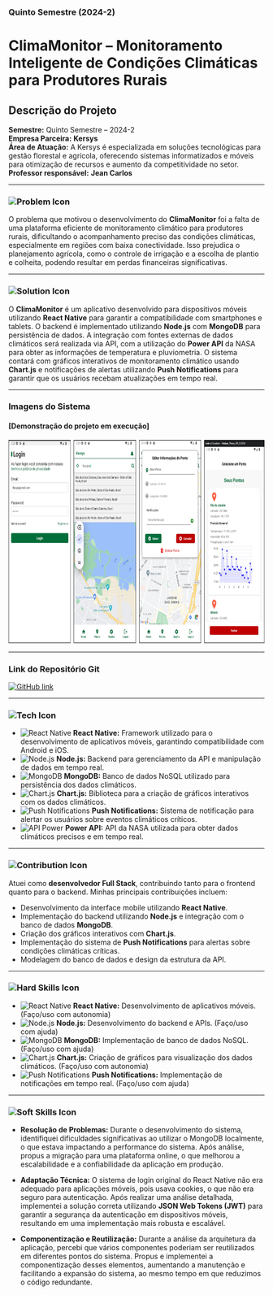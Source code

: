 ### **Quinto Semestre (2024-2)**

# ClimaMonitor – Monitoramento Inteligente de Condições Climáticas para Produtores Rurais

## Descrição do Projeto
**Semestre:** Quinto Semestre – 2024-2  
**Empresa Parceira:** **Kersys**   
**Área de Atuação:** A Kersys é especializada em soluções tecnológicas para gestão florestal e agrícola, oferecendo sistemas informatizados e móveis para otimização de recursos e aumento da competitividade no setor.      
**Professor responsável:** **Jean Carlos**

---

### ![Problem Icon](https://img.shields.io/badge/-Problema-E74C3C?style=flat&logo=issue-tracking&logoColor=white)

O problema que motivou o desenvolvimento do **ClimaMonitor** foi a falta de uma plataforma eficiente de monitoramento climático para produtores rurais, dificultando o acompanhamento preciso das condições climáticas, especialmente em regiões com baixa conectividade. Isso prejudica o planejamento agrícola, como o controle de irrigação e a escolha de plantio e colheita, podendo resultar em perdas financeiras significativas.

---

### ![Solution Icon](https://img.shields.io/badge/-Solução-27AE60?style=flat&logo=solution&logoColor=white)

O **ClimaMonitor** é um aplicativo desenvolvido para dispositivos móveis utilizando **React Native** para garantir a compatibilidade com smartphones e tablets. O backend é implementado utilizando **Node.js** com **MongoDB** para persistência de dados. A integração com fontes externas de dados climáticos será realizada via API, com a utilização do **Power API** da NASA para obter as informações de temperatura e pluviometria. O sistema contará com gráficos interativos de monitoramento climático usando **Chart.js** e notificações de alertas utilizando **Push Notifications** para garantir que os usuários recebam atualizações em tempo real.

---

### **Imagens do Sistema**
#### **[Demonstração do projeto em execução]**

<p align="center">
  <img src="https://raw.githubusercontent.com/tsilvadev89/Portfolio/refs/heads/API5S/img/API5S.jpg" alt="Projeto CLIMA MONITOR" width="800" height="400">
  <br>
</p>

---

### **Link do Repositório Git**  
<a href="https://github.com/FATEC-FULLSTACK/BACKEND-API5S" target="_blank">
  <img src="https://img.shields.io/badge/GitHub-181717?logo=github&logoColor=white&style=flat-square" alt="GitHub link">
</a>

---

### ![Tech Icon](https://img.shields.io/badge/-Tecnologias%20Utilizadas-3498DB?style=flat&logo=stackshare&logoColor=white)

- ![React Native](https://img.shields.io/badge/-React%20Native-61DAFB?logo=react&logoColor=white&style=flat) **React Native:** Framework utilizado para o desenvolvimento de aplicativos móveis, garantindo compatibilidade com Android e iOS.
- ![Node.js](https://img.shields.io/badge/-Node.js-339933?logo=node.js&logoColor=white&style=flat) **Node.js:** Backend para gerenciamento da API e manipulação de dados em tempo real.
- ![MongoDB](https://img.shields.io/badge/-MongoDB-47A248?logo=mongodb&logoColor=white&style=flat) **MongoDB:** Banco de dados NoSQL utilizado para persistência dos dados climáticos.
- ![Chart.js](https://img.shields.io/badge/-Chart.js-FF6384?logo=chart.js&logoColor=white&style=flat) **Chart.js:** Biblioteca para a criação de gráficos interativos com os dados climáticos.
- ![Push Notifications](https://img.shields.io/badge/-Push%20Notifications-00C853?logo=android&logoColor=white&style=flat) **Push Notifications:** Sistema de notificação para alertar os usuários sobre eventos climáticos críticos.
- ![API Power](https://img.shields.io/badge/-Power%20API-4C9ED9?logo=nasa&logoColor=white&style=flat) **Power API:** API da NASA utilizada para obter dados climáticos precisos e em tempo real.

---

### ![Contribution Icon](https://img.shields.io/badge/-Contribuições%20Pessoais-F39C12?style=flat&logo=contribution&logoColor=white)

Atuei como **desenvolvedor Full Stack**, contribuindo tanto para o frontend quanto para o backend. Minhas principais contribuições incluem:

- Desenvolvimento da interface mobile utilizando **React Native**.
- Implementação do backend utilizando **Node.js** e integração com o banco de dados **MongoDB**.
- Criação dos gráficos interativos com **Chart.js**.
- Implementação do sistema de **Push Notifications** para alertas sobre condições climáticas críticas.
- Modelagem do banco de dados e design da estrutura da API.

---

### ![Hard Skills Icon](https://img.shields.io/badge/-Hard%20Skills-2ECC71?style=flat&logo=skillshare&logoColor=white)

- ![React Native](https://img.shields.io/badge/-React%20Native-61DAFB?logo=react&logoColor=white&style=flat) **React Native:** Desenvolvimento de aplicativos móveis. (Faço/uso com autonomia)
- ![Node.js](https://img.shields.io/badge/-Node.js-339933?logo=node.js&logoColor=white&style=flat) **Node.js:** Desenvolvimento do backend e APIs. (Faço/uso com ajuda)
- ![MongoDB](https://img.shields.io/badge/-MongoDB-47A248?logo=mongodb&logoColor=white&style=flat) **MongoDB:** Implementação de banco de dados NoSQL. (Faço/uso com ajuda)
- ![Chart.js](https://img.shields.io/badge/-Chart.js-FF6384?logo=chart.js&logoColor=white&style=flat) **Chart.js:** Criação de gráficos para visualização dos dados climáticos. (Faço/uso com autonomia)
- ![Push Notifications](https://img.shields.io/badge/-Push%20Notifications-00C853?logo=android&logoColor=white&style=flat) **Push Notifications:** Implementação de notificações em tempo real. (Faço/uso com ajuda)

---

### ![Soft Skills Icon](https://img.shields.io/badge/-Soft%20Skills-9B59B6?style=flat&logo=meetup&logoColor=white)

- **Resolução de Problemas:** Durante o desenvolvimento do sistema, identifiquei dificuldades significativas ao utilizar o MongoDB localmente, o que estava impactando a performance do sistema. Após análise, propus a migração para uma plataforma online, o que melhorou a escalabilidade e a confiabilidade da aplicação em produção.
  
- **Adaptação Técnica:** O sistema de login original do React Native não era adequado para aplicações móveis, pois usava cookies, o que não era seguro para autenticação. Após realizar uma análise detalhada, implementei a solução correta utilizando **JSON Web Tokens (JWT)** para garantir a segurança da autenticação em dispositivos móveis, resultando em uma implementação mais robusta e escalável.
  
- **Componentização e Reutilização:** Durante a análise da arquitetura da aplicação, percebi que vários componentes poderiam ser reutilizados em diferentes pontos do sistema. Propus e implementei a componentização desses elementos, aumentando a manutenção e facilitando a expansão do sistema, ao mesmo tempo em que reduzimos o código redundante.
